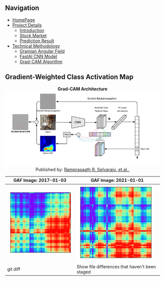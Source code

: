 ## Navigation 
- <a href = "https://connielee99.github.io/Explainable-AI-in-Finance">HomePage</a>
- <a href = "https://connielee99.github.io/Explainable-AI-in-Finance/abstract">Project Details</a>
  - <a href = "https://connielee99.github.io/Explainable-AI-in-Finance/introduction">Introduction</a>
  - <a href = "https://connielee99.github.io/Explainable-AI-in-Finance/stockmarket">Stock Market</a>
  - <a href = "https://connielee99.github.io/Explainable-AI-in-Finance/result">Prediction Result</a>
- <a href = "https://connielee99.github.io/Explainable-AI-in-Finance/methodology">Technical Methodology</a>
	- <a href = "https://connielee99.github.io/Explainable-AI-in-Finance/gaf">Gramian Angular Field</a> 
	- <a href = "https://connielee99.github.io/Explainable-AI-in-Finance/fastai">FastAI CNN Model</a>
	- <a href = "https://connielee99.github.io/Explainable-AI-in-Finance/gradcam">Grad-CAM Algorithm</a>

## Gradient-Weighted Class Activation Map
<p align="center"> 
	<b>Grad-CAM Architecture</b><br>
  <img src="img/gradcamalg.png" alt="gradcamalg">
  <br>Published by: <a href="https://arxiv.org/abs/1610.02391">Ramprasaath R. Selvaraju, et.al.,</a>
</p>

| GAF Image: 2017-01-03 | GAF Image: 2021-01-01 |
| --- | --- |
| <img src="img/test_imgs/2017-01-03.png" alt="test1" width=250> | <img src="img/test_imgs/2021-01-01.png" alt="test2" width=250> |
| git diff | Show file differences that haven't been staged |
